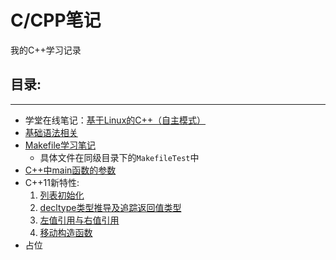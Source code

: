 # C/CPP笔记

我的C++学习记录

## 目录:

---

- 学堂在线笔记：[基于Linux的C++（自主模式）](学堂在线/README.md)
- [基础语法相关](基础语法相关.md)
- [Makefile学习笔记](Makefile学习笔记.md)  
  - 具体文件在同级目录下的`MakefileTest`中
- [C++中main函数的参数](C++中main函数的参数.md)
- C++11新特性:
  1. [列表初始化](CPP11新特性/列表初始化.md)
  2. [decltype类型推导及追踪返回值类型](CPP11新特性/decltype类型推导及追踪返回值类型.md)
  3. [左值引用与右值引用](CPP11新特性/左值引用与右值引用.md)
  4. [移动构造函数](CPP11新特性/移动构造函数.md)
- 占位

